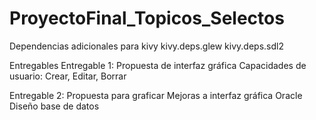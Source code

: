 # ProyectoFinal_Topicos_Selectos

Dependencias adicionales para kivy
kivy.deps.glew
kivy.deps.sdl2

Entregables
Entregable 1:
Propuesta de interfaz gráfica
Capacidades de usuario: Crear, Editar, Borrar

Entregable 2:
Propuesta para graficar 
Mejoras a interfaz gráfica
Oracle
Diseño base de datos

